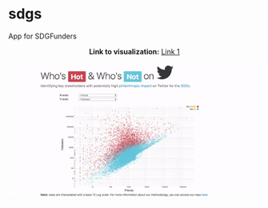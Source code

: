 # sdgs
App for SDGFunders

<p align="center">
  <b>Link to visualization:</b> <a href="#">Link 1</a>
  <br><br>
  <img src="https://github.com/kvn219/sdgs/blob/gh-pages/sdgs.gif">
</p>
